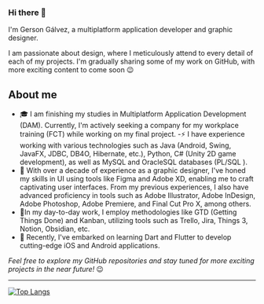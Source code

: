 ### Hi there 👋
I'm Gerson Gálvez, a multiplatform application developer and graphic designer.

I am passionate about design, where I meticulously attend to every detail of each of my projects.
I'm gradually sharing some of my work on GitHub, with more exciting content to come soon 😉

## About me
- 🎓 I am finishing my studies in Multiplatform Application Development (DAM). Currently, I'm actively seeking a company for my workplace training (FCT) while working on my final project.
-⚡ I have experience working with various technologies such as Java (Android, Swing, JavaFX, JDBC, DB4O, Hibernate, etc.), Python, C# (Unity 2D game development), as well as MySQL and OracleSQL databases (PL/SQL ).
- 🎨 With over a decade of experience as a graphic designer, I've honed my skills in UI using tools like Figma and Adobe XD, enabling me to craft captivating user interfaces. From my previous experiences, I also have advanced proficiency in tools such as Adobe Illustrator, Adobe InDesign, Adobe Photoshop, Adobe Premiere, and Final Cut Pro X, among others.
- 📓In my day-to-day work, I employ methodologies like GTD (Getting Things Done) and Kanban, utilizing tools such as Trello, Jira, Things 3, Notion, Obsidian, etc.
- 🌱 Recently, I've embarked on learning Dart and Flutter to develop cutting-edge iOS and Android applications.

_Feel free to explore my GitHub repositories and stay tuned for more exciting projects in the near future!_ 😉

---
[![Top Langs](https://github-readme-stats-git-masterrstaa-rickstaa.vercel.app/api/top-langs/?username=gervogo&theme=dracula)](https://github.com/anuraghazra/github-readme-stats)


<!--
**gervogo/gervogo** is a ✨ _special_ ✨ repository because its `README.md` (this file) appears on your GitHub profile.

Here are some ideas to get you started:

- 🔭 I’m currently working on ...
- 🌱 I’m currently learning ...
- 👯 I’m looking to collaborate on ...
- 🤔 I’m looking for help with ...
- 💬 Ask me about ...
- 📫 How to reach me: ...
- 😄 Pronouns: ...
- ⚡ Fun fact: ...
-->
